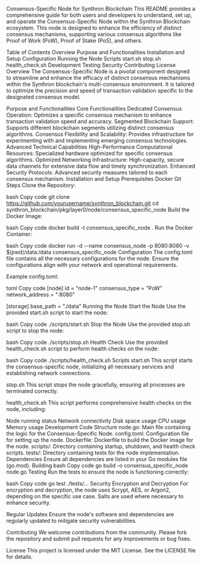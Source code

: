 Consensus-Specific Node for Synthron Blockchain
This README provides a comprehensive guide for both users and developers to understand, set up, and operate the Consensus-Specific Node within the Synthron Blockchain ecosystem. This node is designed to enhance the efficiency of distinct consensus mechanisms, supporting various consensus algorithms like Proof of Work (PoW), Proof of Stake (PoS), and others.

Table of Contents
Overview
Purpose and Functionalities
Installation and Setup
Configuration
Running the Node
Scripts
start.sh
stop.sh
health_check.sh
Development
Testing
Security
Contributing
License
Overview
The Consensus-Specific Node is a pivotal component designed to streamline and enhance the efficacy of distinct consensus mechanisms within the Synthron blockchain's multi-consensus environment. It is tailored to optimize the precision and speed of transaction validation specific to the designated consensus model.

Purpose and Functionalities
Core Functionalities
Dedicated Consensus Operation: Optimizes a specific consensus mechanism to enhance transaction validation speed and accuracy.
Segmented Blockchain Support: Supports different blockchain segments utilizing distinct consensus algorithms.
Consensus Flexibility and Scalability: Provides infrastructure for experimenting with and implementing emerging consensus technologies.
Advanced Technical Capabilities
High-Performance Computational Resources: Specialized hardware optimized for specific consensus algorithms.
Optimized Networking Infrastructure: High-capacity, secure data channels for extensive data flow and timely synchronization.
Enhanced Security Protocols: Advanced security measures tailored to each consensus mechanism.
Installation and Setup
Prerequisites
Docker
Git
Steps
Clone the Repository:

bash
Copy code
git clone https://github.com/yourusername/synthron_blockchain.git
cd synthron_blockchain/pkg/layer0/node/consensus_specific_node
Build the Docker Image:

bash
Copy code
docker build -t consensus_specific_node .
Run the Docker Container:

bash
Copy code
docker run -d --name consensus_node -p 8080:8080 -v $(pwd)/data:/data consensus_specific_node
Configuration
The config.toml file contains all the necessary configurations for the node. Ensure the configurations align with your network and operational requirements.

Example config.toml:

toml
Copy code
[node]
id = "node-1"
consensus_type = "PoW"
network_address = ":8080"

[storage]
base_path = "./data"
Running the Node
Start the Node
Use the provided start.sh script to start the node:

bash
Copy code
./scripts/start.sh
Stop the Node
Use the provided stop.sh script to stop the node:

bash
Copy code
./scripts/stop.sh
Health Check
Use the provided health_check.sh script to perform health checks on the node:

bash
Copy code
./scripts/health_check.sh
Scripts
start.sh
This script starts the consensus-specific node, initializing all necessary services and establishing network connections.

stop.sh
This script stops the node gracefully, ensuring all processes are terminated correctly.

health_check.sh
This script performs comprehensive health checks on the node, including:

Node running status
Network connectivity
Disk space usage
CPU usage
Memory usage
Development
Code Structure
node.go: Main file containing the logic for the Consensus-Specific Node.
config.toml: Configuration file for setting up the node.
Dockerfile: Dockerfile to build the Docker image for the node.
scripts/: Directory containing startup, shutdown, and health check scripts.
tests/: Directory containing tests for the node implementation.
Dependencies
Ensure all dependencies are listed in your Go modules file (go.mod).
Building
bash
Copy code
go build -o consensus_specific_node node.go
Testing
Run the tests to ensure the node is functioning correctly:

bash
Copy code
go test ./tests/...
Security
Encryption and Decryption
For encryption and decryption, the node uses Scrypt, AES, or Argon2, depending on the specific use case. Salts are used where necessary to enhance security.

Regular Updates
Ensure the node's software and dependencies are regularly updated to mitigate security vulnerabilities.

Contributing
We welcome contributions from the community. Please fork the repository and submit pull requests for any improvements or bug fixes.

License
This project is licensed under the MIT License. See the LICENSE file for details.